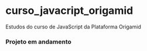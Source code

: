 # curso_javacript_origamid
Estudos do curso de JavaScript da Plataforma Origamid
### Projeto em andamento
